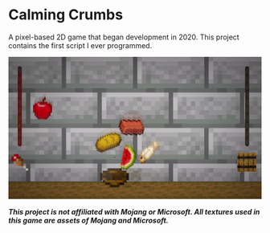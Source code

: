# Calming Crumbs
 
A pixel-based 2D game that began development in 2020. This project contains the first script I ever programmed.

![](gameplay.png)

***This project is not affiliated with Mojang or Microsoft. All textures used in this game are assets of Mojang and Microsoft.***